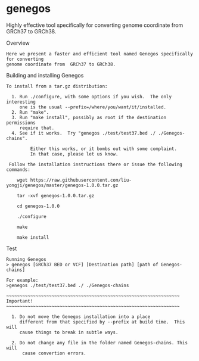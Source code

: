 # genegos
Highly effective tool specifically for converting genome coordinate from  GRCh37 to GRCh38.

Overview
~~~~~~~~~~~~~~~~~~~~~~~~~~~~~~~~~~~~~~~~~~~~~~~~~~~~~~~~~~~~~~~~~~~~
Here we present a faster and efficient tool named Genegos specifically for converting 
genome coordinate from  GRCh37 to GRCh38.
~~~~~~~~~~~~~~~~~~~~~~~~~~~~~~~~~~~~~~~~~~~~~~~~~~~~~~~~~~~~~~~~~~~~~~~
Building and installing Genegos
~~~~~~~~~~~~~~~~~~~~~~~~~~~~~~~~~~~~~~~~~~~~~~~~~~~~~~~~~~~~~~~~~~~~~~
To install from a tar.gz distribution:

  1. Run ./configure, with some options if you wish.  The only interesting
     one is the usual --prefix=/where/you/want/it/installed.
  2. Run "make".
  3. Run "make install", possibly as root if the destination permissions
     require that.
  4. See if it works.  Try "genegos ./test/test37.bed ./ ./Genegos-chains".  

		 Either this works, or it bombs out with some complaint.  
		 In that case, please let us know.
   
 Follow the installation instructions there or issue the following commands:
    
    wget https://raw.githubusercontent.com/liu-yongji/genegos/master/genegos-1.0.0.tar.gz
    
    tar -xvf genegos-1.0.0.tar.gz
    
    cd genegos-1.0.0
    
    ./configure
    
    make
    
    make install
~~~~~~~~~~~~~~~~~~~~~~~~~~~~~~~~~~~~~~~~~~~~~~~~~~~~~~~~~~~~~~~~~~~~~~~~~~~~~~   
Test

~~~~~~~~~~~~~~~~~~~~~~~~~~~~~~~~~~~~~~~~~~~~~~~~~~~~~~~~~~~~~~~~~~~~~~~~~~~~~~
Running Genegos
> genegos [GRCh37 BED or VCF] [Destination path] [path of Genegos-chains]

For example: 
>genegos ./test/test37.bed ./ ./Genegos-chains

~~~~~~~~~~~~~~~~~~~~~~~~~~~~~~~~~~~~~~~~~~~~~~~~~~~~~~~~~~~~~~~~~
Important!  
~~~~~~~~~~~~~~~~~~~~~~~~~~~~~~~~~~~~~~~~~~~~~~~~~~~~~~~~~~~~~~~~~

  1. Do not move the Genegos installation into a place
     different from that specified by --prefix at build time.  This will
     cause things to break in subtle ways.

  2. Do not change any file in the folder named Genegos-chains. This will
      cause convertion errors.
